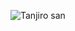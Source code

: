 ![Tanjiro san](https://external-content.duckduckgo.com/iu/?u=https%3A%2F%2Ftse1.mm.bing.net%2Fth%3Fid%3DOIP.KpWExf8du4-SwpkDRECt6wHaEK%26pid%3DApi&f=1)
